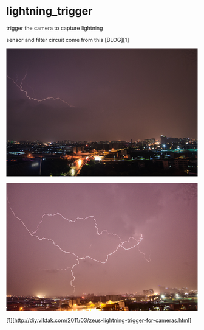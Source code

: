 # lightning_trigger
trigger the camera to capture lightning

sensor and filter circuit come from this [BLOG][1]

![Captured Lightning](https://raw.githubusercontent.com/trlsmax/lightning_trigger/master/captured_lightning.jpg)

![Captured Lightning 2](https://raw.githubusercontent.com/trlsmax/lightning_trigger/master/captured_lightning2.jpg)

[1][http://diy.viktak.com/2011/03/zeus-lightning-trigger-for-cameras.html]
